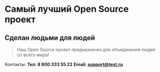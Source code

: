 # Самый лучший Open Source проект

## Сделан людьми для людей

> Наш Open Source проект предназначен для объединения людей со всего мира!

Контакты:
**Тел: 8 800 333 55 22**
**Email: support@test.ru**
